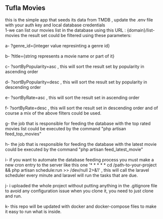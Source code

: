 ## Tufla Movies
this is the simple app that seeds its data from TMDB , update the .env file<br/>
with your auth key and local database credentials<br/>
1-we can list our movies list in the database using this URL : {domain}/list-movies
the result set could be filtered using these parameters: <br/><br/>
  a- ?genre_id={integer value represinting a genre id}<br/><br/>
  b- ?title={string represents a movie name or part of it}<br/><br/>
  c- ?sortByPopularity=asc , this will sort the result set by popularity in ascending order<br/><br/>
  d- ?sortByPopularity=desc , this will sort the result set by popularity in descending order<br/><br/>
  e- ?sortByRate=asc , this will sort the result set in ascending order<br/><br/>
  f- ?sortByRate=desc , this will sort the result set in descending order
  and of course a mix of the above filters could be used.<br/><br/>
  g- the job that is responsible for feeding the database with the top rated movies list
     could be executed by the command "php artisan feed_top_movies"<br/><br/>
  h- the job that is responsible for feeding the database with the latest movie
        could be executed by the command "php artisan feed_latest_movie"<br/><br/>
  i- if you want to automate the database feeding process you must make a new cron entry 
     to the server like this one '* * * * * cd /path-to-your-project && php artisan schedule:run >> /dev/null 2>&1'
     , this will call the laravel scheduler every minute and laravel will run 
    the tasks that are due.<br/><br/>
  j- i uploaded the whole project without putting anything in the .gitignore file
     to avoid any configuration issue when you clone it, you need to just clone and run.<br/><br/>
  k- this repo will be updated with docker and docker-compose files to make it easy
     to run what is inside.<br/><br/>
